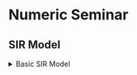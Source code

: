 # Numeric Seminar
## SIR Model 


<details><summary>Basic SIR Model</summary>
<p>
SIR model without vital dynamics:

The dynamics of an epidemic (like flu) are often much faster than the dynamics of birth and death. Therefore a SIR model without vital dynamics omits births and deaths (demography) which can be modeled by ODE's as follows:

| Variables | Description |
| --------- | ----------- |
| **$$S$$**     |  Number of Susceptable Individuals|
| **$$I$$**     | Number of Infected Individuals|
| **$$R$$**    | Number of Recovered Individuals |
| **$$\alpha$$**     | Basic reproduction number |
| **$$\beta$$**     | Duration of time for recovery |

  $$\frac{dS}{dt} = -\overbrace{\alpha}\overset{Individuals}{\overbrace{SI}}$$
  
  $$\frac{dI}{dt} = \frac{\alpha S}{I} - \beta I$$
  
  $$\frac{dR}{dt} = \beta I$$

  
| Variables | Description |
| --------- | ----------- |
| **S(0)**     |  Initial numbers of susceptible subjects |
| **R(0)**     | Initial numbers of removed subjects |
| **N**    | Constancy of population |
| **R_0**     | Basic reproduction number |
| **S(t)**     | Number of susceptible individuals as a function of time |
| **R(t)**     | Number of removed individuals as a function of time |

$$S(t) = S(0)e^{-R_0 \frac{(R(t)-R(0))}{N}}$$

  
</p>
</details>
